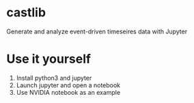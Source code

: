 # castlib
Generate and analyze event-driven timeseires data with Jupyter

# Use it yourself

1. Install python3 and jupyter
2. Launch jupyter and open a notebook
3. Use NVIDIA notebook as an example

